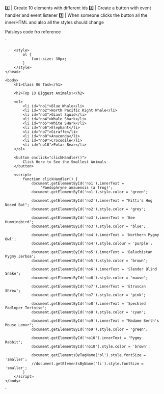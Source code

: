 1️⃣ | Create 10 elements with different ids
2️⃣ | Create a button with event handler and event listener
3️⃣ | When someone clicks the button all the innerHTML and also all the styles should change
  
Paisleys code fro reference  

`<!DOCTYPE html>

<html>
    <head>
        <title>Class 06 Task</title>

        <style>
            ol {
                font-size: 30px;
            }
        </style>
    </head>

    <body>
        <h1>Class 06 Task</h1>

        <h2>Top 10 Biggest Animals!</h2>

        <ol>
            <li id="no1">Blue Whale</li>
            <li id="no2">North Pacific Right Whale</li>
            <li id="no3">Giant Squid</li>
            <li id="no4">Whale Shark</li>
            <li id="no5">White SHark</li>
            <li id="no6">Elephant</li>
            <li id="no7">Giraffe</li>
            <li id="no8">Anaconda</li>
            <li id="no9">Crocodile</li>
            <li id="no10">Polar Bear</li>
        </ol>

        <button onclick="clickHandler()">
            Click Here to See the Smallest Animals
        </button>

        <script>
            function clickHandler() {
                document.getElementById('no1').innerText =
                    'Paedophryne amauensis (a frog)';
                document.getElementById('no1').style.color = 'green';

                document.getElementById('no2').innerText = "Kitti's Hog Nosed Bat";
                document.getElementById('no2').style.color = 'grey';

                document.getElementById('no3').innerText = 'Bee Hummingbird';
                document.getElementById('no3').style.color = 'blue';

                document.getElementById('no4').innerText = 'Northern Pygmy Owl';
                document.getElementById('no4').style.colour = 'purple';

                document.getElementById('no5').innerText = 'Baluchistan Pygmy Jerboa';
                document.getElementById('no5').style.color = 'brown';

                document.getElementById('no6').innerText = 'Slender Blind Snake';
                document.getElementById('no6').style.color = 'mauve';

                document.getElementById('no7').innerText = 'Etruscan Shrew';
                document.getElementById('no7').style.color = 'pink';

                document.getElementById('no8').innerText = 'Speckled Padloper Tortoise';
                document.getElementById('no8').style.color = 'cyan';

                document.getElementById('no9').innerText = "Madame Berth's Mouse Lemur";
                document.getElementById('no9').style.color = 'green';

                document.getElementById('no10').innerText = 'Pygmy Rabbit';
                document.getElementById('no10').style.color = 'brown';

                document.getElementsByTagName('ol').style.fontSize = 'smaller';
                //document.getElementsByName('li').style.fontSize = 'smaller';
            }
        </script>
    </body>
</html>
`

